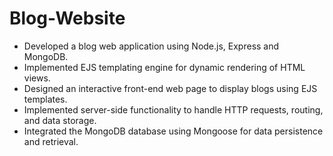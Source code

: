 # Blog-Website
- Developed a blog web application using Node.js, Express and MongoDB.
- Implemented EJS templating engine for dynamic rendering of HTML views.
- Designed an interactive front-end web page to display blogs using EJS templates.
- Implemented server-side functionality to handle HTTP requests, routing, and data storage.
- Integrated the MongoDB database using Mongoose for data persistence and retrieval.